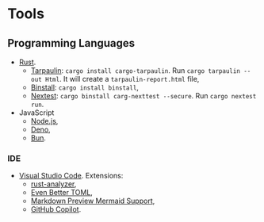 # Tools

## Programming Languages

- [Rust](https://www.rust-lang.org/tools/install).
  - [Tarpaulin](https://lib.rs/crates/cargo-tarpaulin): `cargo install cargo-tarpaulin`. Run `cargo tarpaulin --out Html`. It will create a `tarpaulin-report.html` file,
  - [Binstall](https://github.com/cargo-bins/cargo-binstall): `cargo install binstall`,
  - [Nextest](https://nexte.st/): `cargo binstall carg-nexttest --secure`. Run `cargo nextest run`.
- JavaScript
  - [Node.js](https://nodejs.org/en),
  - [Deno](https://deno.com/),
  - [Bun](https://bun.sh/).

### IDE

- [Visual Studio Code](https://code.visualstudio.com/). Extensions:
  - [rust-analyzer](https://marketplace.visualstudio.com/items?itemName=rust-lang.rust-analyzer),
  - [Even Better TOML](https://marketplace.visualstudio.com/items?itemName=tamasfe.even-better-toml),
  - [Markdown Preview Mermaid Support](https://marketplace.visualstudio.com/items?itemName=bierner.markdown-mermaid),
  - [GitHub Copilot](https://marketplace.visualstudio.com/items?itemName=GitHub.copilot).
